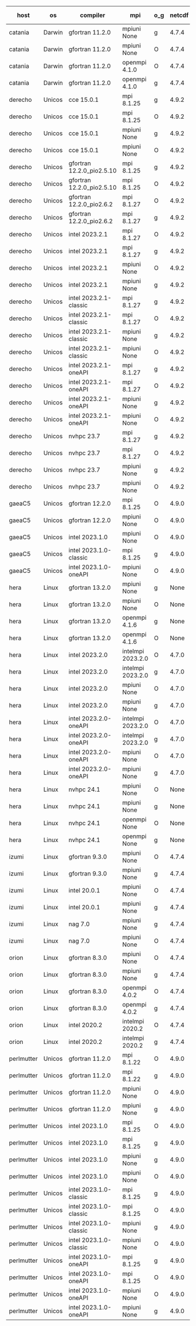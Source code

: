 

| host     | os       | compiler                              | mpi                      | o_g        | netcdf        | build       | u_pass          | u_fail          | s_pass            | s_fail            | e_pass             | e_fail             | nuopc_pass       | nuopc_fail       | artifacts link          |
|----------|----------|---------------------------------------|--------------------------|------------|---------------|-------------|-----------------|-----------------|-------------------|-------------------|--------------------|--------------------|------------------|------------------|-------------------------|
| catania | Darwin | gfortran 11.2.0 | mpiuni None  | g | 4.7.4  | PASS | 12440 | 0 | 8 | 0 | 44 | 0 | None | None | <a href="https://github.com/esmf-org/esmf-test-artifacts/tree/4f7c97996a3a7b607c0f9761cfe05e52fce58d27/develop/gfortran/11.2.0/g/mpiuni/None" target="_blank">4f7c979</a> | 
| catania | Darwin | gfortran 11.2.0 | mpiuni None  | O | 4.7.4  | PASS | 12440 | 0 | 8 | 0 | 44 | 0 | None | None | <a href="https://github.com/esmf-org/esmf-test-artifacts/tree/015a70b6830b5e6f2724adb78f5eb66061be3559/develop/gfortran/11.2.0/O/mpiuni/None" target="_blank">015a70b</a> | 
| catania | Darwin | gfortran 11.2.0 | openmpi 4.1.0  | O | 4.7.4  | PASS | 14105 | 3 | 49 | 0 | 81 | 0 | 47 | 0 | <a href="https://github.com/esmf-org/esmf-test-artifacts/tree/d4c8317b29bd988c923fe1ddef2af3b1bf30229b/develop/gfortran/11.2.0/O/openmpi/4.1.0" target="_blank">d4c8317</a> | 
| catania | Darwin | gfortran 11.2.0 | openmpi 4.1.0  | g | 4.7.4  | PASS | 14105 | 3 | 49 | 0 | 81 | 0 | 47 | 0 | <a href="https://github.com/esmf-org/esmf-test-artifacts/tree/e72376cb7d2a9b127a8bda776610e44fa1372c50/develop/gfortran/11.2.0/g/openmpi/4.1.0" target="_blank">e72376c</a> | 
| derecho | Unicos | cce 15.0.1 | mpi 8.1.25  | g | 4.9.2  | PASS | 14032 | 76 | 49 | 0 | 81 | 0 | 47 | 0 | <a href="https://github.com/esmf-org/esmf-test-artifacts/tree/e687bbc8671c153891417c7c1dab7517ecf3d77e/develop/cce/15.0.1/g/mpi/8.1.25" target="_blank">e687bbc</a> | 
| derecho | Unicos | cce 15.0.1 | mpi 8.1.25  | O | 4.9.2  | PASS | 14030 | 78 | 49 | 0 | 81 | 0 | 47 | 0 | <a href="https://github.com/esmf-org/esmf-test-artifacts/tree/f168efcc9499f5ef69abfe2a5624c722b7ce23b2/develop/cce/15.0.1/O/mpi/8.1.25" target="_blank">f168efc</a> | 
| derecho | Unicos | cce 15.0.1 | mpiuni None  | g | 4.9.2  | PASS | 12364 | 76 | 8 | 0 | 44 | 0 | None | None | <a href="https://github.com/esmf-org/esmf-test-artifacts/tree/862f01082d773ee5b57b3b757d0420513e69fff1/develop/cce/15.0.1/g/mpiuni/None" target="_blank">862f010</a> | 
| derecho | Unicos | cce 15.0.1 | mpiuni None  | O | 4.9.2  | PASS | 12362 | 78 | 8 | 0 | 44 | 0 | None | None | <a href="https://github.com/esmf-org/esmf-test-artifacts/tree/1574ce46431fd78d7f199b907080763365836f50/develop/cce/15.0.1/O/mpiuni/None" target="_blank">1574ce4</a> | 
| derecho | Unicos | gfortran 12.2.0_pio2.5.10 | mpi 8.1.25  | g | 4.9.2  | PASS | None | None | None | None | None | None | None | None | <a href="https://github.com/esmf-org/esmf-test-artifacts/tree/727c3c9403a6080fda572e918becaa87d2732955/develop/gfortran/12.2.0_pio2.5.10/g/mpi/8.1.25" target="_blank">727c3c9</a> | 
| derecho | Unicos | gfortran 12.2.0_pio2.5.10 | mpi 8.1.25  | O | 4.9.2  | PASS | 14108 | 0 | 49 | 0 | 81 | 0 | 47 | 0 | <a href="https://github.com/esmf-org/esmf-test-artifacts/tree/dcb266533018551166470a4f1a4f4539353a66ea/develop/gfortran/12.2.0_pio2.5.10/O/mpi/8.1.25" target="_blank">dcb2665</a> | 
| derecho | Unicos | gfortran 12.2.0_pio2.6.2 | mpi 8.1.27  | O | 4.9.2  | PASS | 14108 | 0 | 49 | 0 | 81 | 0 | 47 | 0 | <a href="https://github.com/esmf-org/esmf-test-artifacts/tree/23c13c80166b91985f260bdaaca61b00aea7323b/develop/gfortran/12.2.0_pio2.6.2/O/mpi/8.1.27" target="_blank">23c13c8</a> | 
| derecho | Unicos | gfortran 12.2.0_pio2.6.2 | mpi 8.1.27  | g | 4.9.2  | PASS | 14108 | 0 | 49 | 0 | 81 | 0 | 47 | 0 | <a href="https://github.com/esmf-org/esmf-test-artifacts/tree/d6c21eb28629be3a96dac1040a916af5adfff5a1/develop/gfortran/12.2.0_pio2.6.2/g/mpi/8.1.27" target="_blank">d6c21eb</a> | 
| derecho | Unicos | intel 2023.2.1 | mpi 8.1.27  | O | 4.9.2  | PASS | 14108 | 0 | 49 | 0 | 81 | 0 | 47 | 0 | <a href="https://github.com/esmf-org/esmf-test-artifacts/tree/96dd932783d500f26fbecd720b78b71c5dff9e61/develop/intel/2023.2.1/O/mpi/8.1.27" target="_blank">96dd932</a> | 
| derecho | Unicos | intel 2023.2.1 | mpi 8.1.27  | g | 4.9.2  | PASS | 14108 | 0 | 49 | 0 | 81 | 0 | 47 | 0 | <a href="https://github.com/esmf-org/esmf-test-artifacts/tree/1fd4f97fb8cd71cc5e8730b8a48cf3f219e18b9b/develop/intel/2023.2.1/g/mpi/8.1.27" target="_blank">1fd4f97</a> | 
| derecho | Unicos | intel 2023.2.1 | mpiuni None  | O | 4.9.2  | PASS | 12440 | 0 | 8 | 0 | 44 | 0 | None | None | <a href="https://github.com/esmf-org/esmf-test-artifacts/tree/6f66241321dd5db9cedb0e3239c74b387d23b5c2/develop/intel/2023.2.1/O/mpiuni/None" target="_blank">6f66241</a> | 
| derecho | Unicos | intel 2023.2.1 | mpiuni None  | g | 4.9.2  | PASS | 12440 | 0 | 8 | 0 | 44 | 0 | None | None | <a href="https://github.com/esmf-org/esmf-test-artifacts/tree/99b8722fc6b6be9511b12f6957e9dc3e0a94e2e4/develop/intel/2023.2.1/g/mpiuni/None" target="_blank">99b8722</a> | 
| derecho | Unicos | intel 2023.2.1-classic | mpi 8.1.27  | g | 4.9.2  | PASS | 14108 | 0 | 49 | 0 | 81 | 0 | 47 | 0 | <a href="https://github.com/esmf-org/esmf-test-artifacts/tree/9c12293e5f7766cdcb96e71f3cb3d0e15c6a0b53/develop/intel/2023.2.1-classic/g/mpi/8.1.27" target="_blank">9c12293</a> | 
| derecho | Unicos | intel 2023.2.1-classic | mpi 8.1.27  | O | 4.9.2  | PASS | 14108 | 0 | 49 | 0 | 81 | 0 | 47 | 0 | <a href="https://github.com/esmf-org/esmf-test-artifacts/tree/00a4c07483b0a1284f70c8fe2b97c058bf900635/develop/intel/2023.2.1-classic/O/mpi/8.1.27" target="_blank">00a4c07</a> | 
| derecho | Unicos | intel 2023.2.1-classic | mpiuni None  | g | 4.9.2  | PASS | 12440 | 0 | 8 | 0 | 44 | 0 | None | None | <a href="https://github.com/esmf-org/esmf-test-artifacts/tree/8ae48e6d68de3f0038acc3879f0ff26b341de6fa/develop/intel/2023.2.1-classic/g/mpiuni/None" target="_blank">8ae48e6</a> | 
| derecho | Unicos | intel 2023.2.1-classic | mpiuni None  | O | 4.9.2  | PASS | 12440 | 0 | 8 | 0 | 44 | 0 | None | None | <a href="https://github.com/esmf-org/esmf-test-artifacts/tree/5312175446d8b94af412babe2a764420d607d5e8/develop/intel/2023.2.1-classic/O/mpiuni/None" target="_blank">5312175</a> | 
| derecho | Unicos | intel 2023.2.1-oneAPI | mpi 8.1.27  | g | 4.9.2  | PASS | 14108 | 0 | 49 | 0 | 81 | 0 | 47 | 0 | <a href="https://github.com/esmf-org/esmf-test-artifacts/tree/76d3e7c1adc1f9e58c49b33da078134e7ed3e4b1/develop/intel/2023.2.1-oneAPI/g/mpi/8.1.27" target="_blank">76d3e7c</a> | 
| derecho | Unicos | intel 2023.2.1-oneAPI | mpi 8.1.27  | O | 4.9.2  | PASS | 14108 | 0 | 48 | 1 | 81 | 0 | 47 | 0 | <a href="https://github.com/esmf-org/esmf-test-artifacts/tree/14772ea479f9b112eff5bb97f1710dbe98c89cf9/develop/intel/2023.2.1-oneAPI/O/mpi/8.1.27" target="_blank">14772ea</a> | 
| derecho | Unicos | intel 2023.2.1-oneAPI | mpiuni None  | g | 4.9.2  | PASS | 12440 | 0 | 8 | 0 | 44 | 0 | None | None | <a href="https://github.com/esmf-org/esmf-test-artifacts/tree/36ac14cb1ad4004c538bc174cc4e6f61cfe07119/develop/intel/2023.2.1-oneAPI/g/mpiuni/None" target="_blank">36ac14c</a> | 
| derecho | Unicos | intel 2023.2.1-oneAPI | mpiuni None  | O | 4.9.2  | PASS | 12440 | 0 | 8 | 0 | 44 | 0 | None | None | <a href="https://github.com/esmf-org/esmf-test-artifacts/tree/07abc6d9ab5834278c98aef01316c4484784546c/develop/intel/2023.2.1-oneAPI/O/mpiuni/None" target="_blank">07abc6d</a> | 
| derecho | Unicos | nvhpc 23.7 | mpi 8.1.27  | g | 4.9.2  | PASS | 14108 | 0 | 49 | 0 | 81 | 0 | 47 | 0 | <a href="https://github.com/esmf-org/esmf-test-artifacts/tree/338c7c8a4ec99e72f33877ec881ec5b4c7971ff2/develop/nvhpc/23.7/g/mpi/8.1.27" target="_blank">338c7c8</a> | 
| derecho | Unicos | nvhpc 23.7 | mpi 8.1.27  | O | 4.9.2  | PASS | 14108 | 0 | 49 | 0 | 81 | 0 | 47 | 0 | <a href="https://github.com/esmf-org/esmf-test-artifacts/tree/1bfcd4a53ab42386ab66ddddf6d24399bced0f52/develop/nvhpc/23.7/O/mpi/8.1.27" target="_blank">1bfcd4a</a> | 
| derecho | Unicos | nvhpc 23.7 | mpiuni None  | g | 4.9.2  | PASS | 12440 | 0 | 8 | 0 | 44 | 0 | None | None | <a href="https://github.com/esmf-org/esmf-test-artifacts/tree/4d068d2acb2dbd0861e74175e27d4f916ba44056/develop/nvhpc/23.7/g/mpiuni/None" target="_blank">4d068d2</a> | 
| derecho | Unicos | nvhpc 23.7 | mpiuni None  | O | 4.9.2  | PASS | 12440 | 0 | 8 | 0 | 44 | 0 | None | None | <a href="https://github.com/esmf-org/esmf-test-artifacts/tree/d043df1fc1aae733faa7f4f03dfdf1cae87b8bd2/develop/nvhpc/23.7/O/mpiuni/None" target="_blank">d043df1</a> | 
| gaeaC5 | Unicos | gfortran 12.2.0 | mpi 8.1.25  | O | 4.9.0  | PASS | 14108 | 0 | 49 | 0 | 81 | 0 | 47 | 0 | <a href="https://github.com/esmf-org/esmf-test-artifacts/tree/66cd52ea04e4c39bf8cf67bbd28283aef8984018/develop/gfortran/12.2.0/O/mpi/8.1.25" target="_blank">66cd52e</a> | 
| gaeaC5 | Unicos | gfortran 12.2.0 | mpiuni None  | O | 4.9.0  | PASS | None | None | None | None | None | None | None | None | <a href="https://github.com/esmf-org/esmf-test-artifacts/tree/4d51c5c2eb51b294bcc14777d9bdfd8443358337/develop/gfortran/12.2.0/O/mpiuni/None" target="_blank">4d51c5c</a> | 
| gaeaC5 | Unicos | intel 2023.1.0 | mpiuni None  | O | 4.9.0  | PASS | 12440 | 0 | 8 | 0 | 44 | 0 | None | None | <a href="https://github.com/esmf-org/esmf-test-artifacts/tree/c3d08c6674158b75f9dfcbe509d8b7f41114b8dc/develop/intel/2023.1.0/O/mpiuni/None" target="_blank">c3d08c6</a> | 
| gaeaC5 | Unicos | intel 2023.1.0-classic | mpi 8.1.25  | g | 4.9.0  | PASS | None | None | None | None | None | None | None | None | <a href="https://github.com/esmf-org/esmf-test-artifacts/tree/9bc95c4fc51facbf6e10da2d107af242c9924bc4/develop/intel/2023.1.0-classic/g/mpi/8.1.25" target="_blank">9bc95c4</a> | 
| gaeaC5 | Unicos | intel 2023.1.0-oneAPI | mpiuni None  | O | 4.9.0  | PASS | 12440 | 0 | 8 | 0 | 44 | 0 | None | None | <a href="https://github.com/esmf-org/esmf-test-artifacts/tree/507f313ccaca70cac762cbf2a1911a9ca83242bb/develop/intel/2023.1.0-oneAPI/O/mpiuni/None" target="_blank">507f313</a> | 
| hera | Linux | gfortran 13.2.0 | mpiuni None  | g | None  | PASS | 12440 | 0 | 8 | 0 | 44 | 0 | None | None | <a href="https://github.com/esmf-org/esmf-test-artifacts/tree/975c941b07be07daaa15b94687bf0c43842c62e4/develop/gfortran/13.2.0/g/mpiuni/None" target="_blank">975c941</a> | 
| hera | Linux | gfortran 13.2.0 | mpiuni None  | O | None  | PASS | 12440 | 0 | 8 | 0 | 44 | 0 | None | None | <a href="https://github.com/esmf-org/esmf-test-artifacts/tree/f9bd6489423d97c97e8f50fe1407a464eb3216d8/develop/gfortran/13.2.0/O/mpiuni/None" target="_blank">f9bd648</a> | 
| hera | Linux | gfortran 13.2.0 | openmpi 4.1.6  | g | None  | PASS | 14108 | 0 | 49 | 0 | 81 | 0 | 47 | 0 | <a href="https://github.com/esmf-org/esmf-test-artifacts/tree/d3a5593991d3027c14bc2fe47d7f86980ea46bd9/develop/gfortran/13.2.0/g/openmpi/4.1.6" target="_blank">d3a5593</a> | 
| hera | Linux | gfortran 13.2.0 | openmpi 4.1.6  | O | None  | PASS | None | None | None | None | None | None | None | None | <a href="https://github.com/esmf-org/esmf-test-artifacts/tree/4cc22ecba135588bde725632434592225b011ba7/develop/gfortran/13.2.0/O/openmpi/4.1.6" target="_blank">4cc22ec</a> | 
| hera | Linux | intel 2023.2.0 | intelmpi 2023.2.0  | O | 4.7.0  | PASS | 14108 | 0 | 49 | 0 | 81 | 0 | 47 | 0 | <a href="https://github.com/esmf-org/esmf-test-artifacts/tree/519e5d983a60a0b01437f3266b16402f17476b01/develop/intel/2023.2.0/O/intelmpi/2023.2.0" target="_blank">519e5d9</a> | 
| hera | Linux | intel 2023.2.0 | intelmpi 2023.2.0  | g | 4.7.0  | PASS | 14108 | 0 | 49 | 0 | 81 | 0 | 47 | 0 | <a href="https://github.com/esmf-org/esmf-test-artifacts/tree/a35594b0d7a84d0cb36872e6456c1d7c3b985c63/develop/intel/2023.2.0/g/intelmpi/2023.2.0" target="_blank">a35594b</a> | 
| hera | Linux | intel 2023.2.0 | mpiuni None  | O | 4.7.0  | PASS | 12440 | 0 | 8 | 0 | 44 | 0 | None | None | <a href="https://github.com/esmf-org/esmf-test-artifacts/tree/d7721247a6849278bf5876ee62db3477954af89f/develop/intel/2023.2.0/O/mpiuni/None" target="_blank">d772124</a> | 
| hera | Linux | intel 2023.2.0 | mpiuni None  | g | 4.7.0  | PASS | None | None | None | None | None | None | None | None | <a href="https://github.com/esmf-org/esmf-test-artifacts/tree/1ed19aa2c6481356f0804f640acab16eb94c9089/develop/intel/2023.2.0/g/mpiuni/None" target="_blank">1ed19aa</a> | 
| hera | Linux | intel 2023.2.0-oneAPI | intelmpi 2023.2.0  | O | 4.7.0  | PASS | 14108 | 0 | 48 | 1 | 81 | 0 | 47 | 0 | <a href="https://github.com/esmf-org/esmf-test-artifacts/tree/616a7ef699842def636eb796003de60279098451/develop/intel/2023.2.0-oneAPI/O/intelmpi/2023.2.0" target="_blank">616a7ef</a> | 
| hera | Linux | intel 2023.2.0-oneAPI | intelmpi 2023.2.0  | g | 4.7.0  | PASS | 14108 | 0 | 49 | 0 | 81 | 0 | 47 | 0 | <a href="https://github.com/esmf-org/esmf-test-artifacts/tree/7b81fde703c311450fba5c940609d06550ad5115/develop/intel/2023.2.0-oneAPI/g/intelmpi/2023.2.0" target="_blank">7b81fde</a> | 
| hera | Linux | intel 2023.2.0-oneAPI | mpiuni None  | O | 4.7.0  | PASS | 12440 | 0 | 8 | 0 | 44 | 0 | None | None | <a href="https://github.com/esmf-org/esmf-test-artifacts/tree/c915f8672f6bec216acd5727b1ea33a28e05536f/develop/intel/2023.2.0-oneAPI/O/mpiuni/None" target="_blank">c915f86</a> | 
| hera | Linux | intel 2023.2.0-oneAPI | mpiuni None  | g | 4.7.0  | PASS | 12440 | 0 | 8 | 0 | 44 | 0 | None | None | <a href="https://github.com/esmf-org/esmf-test-artifacts/tree/d9d3276795dd7a0d72ae2c62a4d66404adca1749/develop/intel/2023.2.0-oneAPI/g/mpiuni/None" target="_blank">d9d3276</a> | 
| hera | Linux | nvhpc 24.1 | mpiuni None  | O | None  | PASS | 12440 | 0 | 8 | 0 | 44 | 0 | None | None | <a href="https://github.com/esmf-org/esmf-test-artifacts/tree/076f2fe12c02869b884b3babec9128088a268cbb/develop/nvhpc/24.1/O/mpiuni/None" target="_blank">076f2fe</a> | 
| hera | Linux | nvhpc 24.1 | mpiuni None  | g | None  | PASS | 12440 | 0 | 8 | 0 | 44 | 0 | None | None | <a href="https://github.com/esmf-org/esmf-test-artifacts/tree/fde7833f6b2494ad840458c2264dbde5f258b948/develop/nvhpc/24.1/g/mpiuni/None" target="_blank">fde7833</a> | 
| hera | Linux | nvhpc 24.1 | openmpi None  | O | None  | PASS | 14108 | 0 | 49 | 0 | 81 | 0 | 47 | 0 | <a href="https://github.com/esmf-org/esmf-test-artifacts/tree/2c826cfc757744aef046651a0c88d45bdcea4c52/develop/nvhpc/24.1/O/openmpi/None" target="_blank">2c826cf</a> | 
| hera | Linux | nvhpc 24.1 | openmpi None  | g | None  | PASS | 14108 | 0 | 49 | 0 | 81 | 0 | 47 | 0 | <a href="https://github.com/esmf-org/esmf-test-artifacts/tree/842c7534aa493488940d842801958edddb8ace6b/develop/nvhpc/24.1/g/openmpi/None" target="_blank">842c753</a> | 
| izumi | Linux | gfortran 9.3.0 | mpiuni None  | O | 4.7.4  | PASS | 12440 | 0 | 8 | 0 | 44 | 0 | None | None | <a href="https://github.com/esmf-org/esmf-test-artifacts/tree/4999da10cb82f09abdf02682c4900bf4fd5731c6/develop/gfortran/9.3.0/O/mpiuni/None" target="_blank">4999da1</a> | 
| izumi | Linux | gfortran 9.3.0 | mpiuni None  | g | 4.7.4  | PASS | 12440 | 0 | 8 | 0 | 44 | 0 | None | None | <a href="https://github.com/esmf-org/esmf-test-artifacts/tree/7da83b637ec31efaed4c2832c5d734ee0bd91277/develop/gfortran/9.3.0/g/mpiuni/None" target="_blank">7da83b6</a> | 
| izumi | Linux | intel 20.0.1 | mpiuni None  | O | 4.7.4  | PASS | 12440 | 0 | 8 | 0 | 44 | 0 | None | None | <a href="https://github.com/esmf-org/esmf-test-artifacts/tree/20626a115583b51a4a46160999d30788f3be3568/develop/intel/20.0.1/O/mpiuni/None" target="_blank">20626a1</a> | 
| izumi | Linux | intel 20.0.1 | mpiuni None  | g | 4.7.4  | PASS | 12440 | 0 | 8 | 0 | 44 | 0 | None | None | <a href="https://github.com/esmf-org/esmf-test-artifacts/tree/e7f7471edad1af4dad68cb18116c6c53d1f6f56b/develop/intel/20.0.1/g/mpiuni/None" target="_blank">e7f7471</a> | 
| izumi | Linux | nag 7.0 | mpiuni None  | g | 4.7.4  | PASS | 12440 | 0 | 8 | 0 | 44 | 0 | None | None | <a href="https://github.com/esmf-org/esmf-test-artifacts/tree/0498b7ccb042e1c0df476094f1d59bc86547c7eb/develop/nag/7.0/g/mpiuni/None" target="_blank">0498b7c</a> | 
| izumi | Linux | nag 7.0 | mpiuni None  | O | 4.7.4  | PASS | 12440 | 0 | 8 | 0 | 44 | 0 | None | None | <a href="https://github.com/esmf-org/esmf-test-artifacts/tree/61da27f0abf215d4c59bf482307c7a3b19b8d013/develop/nag/7.0/O/mpiuni/None" target="_blank">61da27f</a> | 
| orion | Linux | gfortran 8.3.0 | mpiuni None  | O | 4.7.4  | PASS | 12440 | 0 | 8 | 0 | 44 | 0 | None | None | <a href="https://github.com/esmf-org/esmf-test-artifacts/tree/341be05488a7340ba036d865cec0a9e61315e38a/develop/gfortran/8.3.0/O/mpiuni/None" target="_blank">341be05</a> | 
| orion | Linux | gfortran 8.3.0 | mpiuni None  | g | 4.7.4  | PASS | 12440 | 0 | 8 | 0 | 44 | 0 | None | None | <a href="https://github.com/esmf-org/esmf-test-artifacts/tree/286bdf9ef561c094669d938c549032fe6a02c20b/develop/gfortran/8.3.0/g/mpiuni/None" target="_blank">286bdf9</a> | 
| orion | Linux | gfortran 8.3.0 | openmpi 4.0.2  | O | 4.7.4  | PASS | 14108 | 0 | 49 | 0 | 81 | 0 | 47 | 0 | <a href="https://github.com/esmf-org/esmf-test-artifacts/tree/847e97c0433aab429b536abcee87692abb410e86/develop/gfortran/8.3.0/O/openmpi/4.0.2" target="_blank">847e97c</a> | 
| orion | Linux | gfortran 8.3.0 | openmpi 4.0.2  | g | 4.7.4  | PASS | 14108 | 0 | 49 | 0 | 81 | 0 | 47 | 0 | <a href="https://github.com/esmf-org/esmf-test-artifacts/tree/7041fcc29195bcfd40e28c5ab80fb6d378864f2d/develop/gfortran/8.3.0/g/openmpi/4.0.2" target="_blank">7041fcc</a> | 
| orion | Linux | intel 2020.2 | intelmpi 2020.2  | O | 4.7.4  | PASS | 14108 | 0 | 49 | 0 | 81 | 0 | 47 | 0 | <a href="https://github.com/esmf-org/esmf-test-artifacts/tree/abf995448805ac565dfba55c325874518a8c3db2/develop/intel/2020.2/O/intelmpi/2020.2" target="_blank">abf9954</a> | 
| orion | Linux | intel 2020.2 | intelmpi 2020.2  | g | 4.7.4  | PASS | 14108 | 0 | 49 | 0 | 81 | 0 | 47 | 0 | <a href="https://github.com/esmf-org/esmf-test-artifacts/tree/2da03633f46934b134681fe9a2f7e907bf6b0ae7/develop/intel/2020.2/g/intelmpi/2020.2" target="_blank">2da0363</a> | 
| perlmutter | Unicos | gfortran 11.2.0 | mpi 8.1.22  | O | 4.9.0  | PASS | 14108 | 0 | 49 | 0 | 81 | 0 | 46 | 1 | <a href="https://github.com/esmf-org/esmf-test-artifacts/tree/217a7eae43ff3a6834f8bad021d96238729feb68/develop/gfortran/11.2.0/O/mpi/8.1.22" target="_blank">217a7ea</a> | 
| perlmutter | Unicos | gfortran 11.2.0 | mpi 8.1.22  | g | 4.9.0  | PASS | 14108 | 0 | 49 | 0 | 81 | 0 | 46 | 1 | <a href="https://github.com/esmf-org/esmf-test-artifacts/tree/5000ea41099848b631ba965da58a578145dced87/develop/gfortran/11.2.0/g/mpi/8.1.22" target="_blank">5000ea4</a> | 
| perlmutter | Unicos | gfortran 11.2.0 | mpiuni None  | O | 4.9.0  | PASS | 12440 | 0 | 8 | 0 | 44 | 0 | None | None | <a href="https://github.com/esmf-org/esmf-test-artifacts/tree/b60b5237482137a93f243fb5595e464ba0ac80e2/develop/gfortran/11.2.0/O/mpiuni/None" target="_blank">b60b523</a> | 
| perlmutter | Unicos | gfortran 11.2.0 | mpiuni None  | g | 4.9.0  | PASS | 12440 | 0 | 8 | 0 | 44 | 0 | None | None | <a href="https://github.com/esmf-org/esmf-test-artifacts/tree/4bba685660b236385f099edf07d883b6a9fa6f4d/develop/gfortran/11.2.0/g/mpiuni/None" target="_blank">4bba685</a> | 
| perlmutter | Unicos | intel 2023.1.0 | mpi 8.1.25  | O | 4.9.0  | PASS | None | None | None | None | None | None | None | None | <a href="https://github.com/esmf-org/esmf-test-artifacts/tree/b130927b695ea5b47089f7b3211544a8bab7ab58/develop/intel/2023.1.0/O/mpi/8.1.25" target="_blank">b130927</a> | 
| perlmutter | Unicos | intel 2023.1.0 | mpi 8.1.25  | g | 4.9.0  | PASS | None | None | None | None | None | None | None | None | <a href="https://github.com/esmf-org/esmf-test-artifacts/tree/9a449985b31df520b8cb0f14dfdff43c8ef23438/develop/intel/2023.1.0/g/mpi/8.1.25" target="_blank">9a44998</a> | 
| perlmutter | Unicos | intel 2023.1.0 | mpiuni None  | g | 4.9.0  | PASS | 12440 | 0 | 8 | 0 | 44 | 0 | None | None | <a href="https://github.com/esmf-org/esmf-test-artifacts/tree/783db51d3b03bd153efc19b9e5a780c2924b2004/develop/intel/2023.1.0/g/mpiuni/None" target="_blank">783db51</a> | 
| perlmutter | Unicos | intel 2023.1.0 | mpiuni None  | O | 4.9.0  | PASS | 12440 | 0 | 8 | 0 | 44 | 0 | None | None | <a href="https://github.com/esmf-org/esmf-test-artifacts/tree/27d4766fcc23ee98017f13c497ef889bf9a8edd8/develop/intel/2023.1.0/O/mpiuni/None" target="_blank">27d4766</a> | 
| perlmutter | Unicos | intel 2023.1.0-classic | mpi 8.1.25  | g | 4.9.0  | PASS | None | None | None | None | None | None | None | None | <a href="https://github.com/esmf-org/esmf-test-artifacts/tree/32545f61cf6669079e3a7cb02c179d9531e72e2a/develop/intel/2023.1.0-classic/g/mpi/8.1.25" target="_blank">32545f6</a> | 
| perlmutter | Unicos | intel 2023.1.0-classic | mpi 8.1.25  | O | 4.9.0  | PASS | None | None | None | None | None | None | None | None | <a href="https://github.com/esmf-org/esmf-test-artifacts/tree/43f480f5d317046359df1dde5aa87059056f7a3d/develop/intel/2023.1.0-classic/O/mpi/8.1.25" target="_blank">43f480f</a> | 
| perlmutter | Unicos | intel 2023.1.0-classic | mpiuni None  | g | 4.9.0  | PASS | 12440 | 0 | 8 | 0 | 44 | 0 | None | None | <a href="https://github.com/esmf-org/esmf-test-artifacts/tree/a560f92f33a1b3fbb642e0e923243883ec95d8fd/develop/intel/2023.1.0-classic/g/mpiuni/None" target="_blank">a560f92</a> | 
| perlmutter | Unicos | intel 2023.1.0-classic | mpiuni None  | O | 4.9.0  | PASS | 12440 | 0 | 8 | 0 | 44 | 0 | None | None | <a href="https://github.com/esmf-org/esmf-test-artifacts/tree/568d59ad50b9743358612d79f387810aee04fbbc/develop/intel/2023.1.0-classic/O/mpiuni/None" target="_blank">568d59a</a> | 
| perlmutter | Unicos | intel 2023.1.0-oneAPI | mpi 8.1.25  | g | 4.9.0  | PASS | None | None | None | None | None | None | None | None | <a href="https://github.com/esmf-org/esmf-test-artifacts/tree/d00132ad859baeabb7d125f9ab37c813f68271e3/develop/intel/2023.1.0-oneAPI/g/mpi/8.1.25" target="_blank">d00132a</a> | 
| perlmutter | Unicos | intel 2023.1.0-oneAPI | mpi 8.1.25  | O | 4.9.0  | PASS | None | None | None | None | None | None | None | None | <a href="https://github.com/esmf-org/esmf-test-artifacts/tree/4271bc3b9d03bfa96e4037a6915f2eafd579c153/develop/intel/2023.1.0-oneAPI/O/mpi/8.1.25" target="_blank">4271bc3</a> | 
| perlmutter | Unicos | intel 2023.1.0-oneAPI | mpiuni None  | O | 4.9.0  | PASS | 12440 | 0 | 8 | 0 | 44 | 0 | None | None | <a href="https://github.com/esmf-org/esmf-test-artifacts/tree/91530f8edce25b2cf1a497c4e7261a030e78485f/develop/intel/2023.1.0-oneAPI/O/mpiuni/None" target="_blank">91530f8</a> | 
| perlmutter | Unicos | intel 2023.1.0-oneAPI | mpiuni None  | g | 4.9.0  | PASS | 12440 | 0 | 8 | 0 | 44 | 0 | None | None | <a href="https://github.com/esmf-org/esmf-test-artifacts/tree/cc40e15722c2eaf33d00c0ac72e4e70794ecd605/develop/intel/2023.1.0-oneAPI/g/mpiuni/None" target="_blank">cc40e15</a> | 

